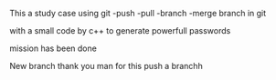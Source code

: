 This a study case using git
-push
-pull
-branch
-merge branch
in git 

with a small code by c++ to generate powerfull passwords

mission has been done

New branch
thank you man for this
push a branchh



